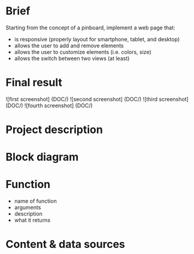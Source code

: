 # Brief

Starting from the concept of a pinboard, implement a web page that:

- is responsive (properly layout for smartphone, tablet, and desktop)
- allows the user to add and remove elements
- allows the user to customize elements (i.e. colors, size)
- allows the switch between two views (at least)

# Final result
![first screenshot] (DOC/)
![second screenshot] (DOC/)
![third screenshot] (DOC/)
![fourth screenshot] (DOC/)

# Project description


# Block diagram


# Function
- name of function
- arguments
- description
- what it returns

# Content & data sources

  
